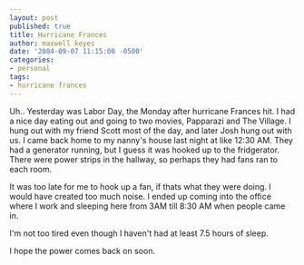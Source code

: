 ```yaml
---
layout: post
published: true
title: Hurricane Frances
author: maxwell keyes
date: '2004-09-07 11:15:00 -0500'
categories:
- personal
tags:
- hurricane frances
---
```


Uh.. Yesterday was Labor Day, the Monday after hurricane Frances hit. I had a
nice day eating out and going to two movies, Papparazi and The Village. I hung
out with my friend Scott most of the day, and later Josh hung out with us. I
came back home to my nanny's house last night at like 12:30 AM. They had a
generator running, but I guess it was hooked up to the fridgerator. There were
power strips in the hallway, so perhaps they had fans ran to each room.

It was too late for me to hook up a fan, if thats what they were doing. I would
have created too much noise. I ended up coming into the office where I work and
sleeping here from 3AM till 8:30 AM when people came in.

I'm not too tired even though I haven't had at least 7.5 hours of sleep.

I hope the power comes back on soon.
